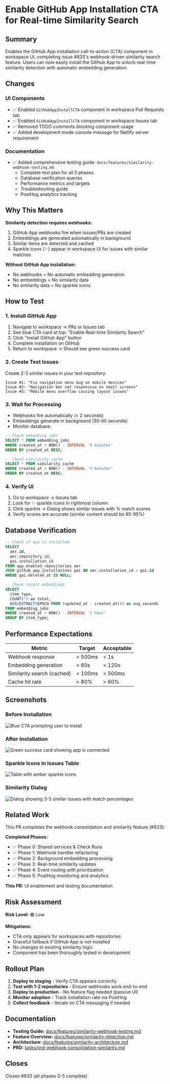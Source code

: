 # Enable GitHub App Installation CTA for Real-time Similarity Search

## Summary

Enables the GitHub App installation call-to-action (CTA) component in workspace UI, completing issue #833's webhook-driven similarity search feature. Users can now easily install the GitHub App to unlock real-time similarity detection with automatic embedding generation.

## Changes

### UI Components
- ✅ Enabled `GitHubAppInstallCTA` component in workspace Pull Requests tab
- ✅ Enabled `GitHubAppInstallCTA` component in workspace Issues tab
- ✅ Removed TODO comments blocking component usage
- ✅ Added development mode console message for Netlify server requirement

### Documentation
- ✅ Added comprehensive testing guide: `docs/features/similarity-webhook-testing.md`
  - Complete test plan for all 5 phases
  - Database verification queries
  - Performance metrics and targets
  - Troubleshooting guide
  - PostHog analytics tracking

## Why This Matters

**Similarity detection requires webhooks:**
1. GitHub App webhooks fire when issues/PRs are created
2. Embeddings are generated automatically in background
3. Similar items are detected and cached
4. Sparkle icons (✨) appear in workspace UI for issues with similar matches

**Without GitHub App installation:**
- No webhooks = No automatic embedding generation
- No embeddings = No similarity data
- No similarity data = No sparkle icons

## How to Test

### 1. Install GitHub App
1. Navigate to workspace → PRs or Issues tab
2. See blue CTA card at top: "Enable Real-time Similarity Search"
3. Click "Install GitHub App" button
4. Complete installation on GitHub
5. Return to workspace → Should see green success card

### 2. Create Test Issues
Create 2-3 similar issues in your test repository:
```
Issue #1: "Fix navigation menu bug on mobile devices"
Issue #2: "Navigation bar not responsive on small screens"
Issue #3: "Mobile menu overflow causing layout issues"
```

### 3. Wait for Processing
- Webhooks fire automatically (< 2 seconds)
- Embeddings generate in background (30-60 seconds)
- Monitor database:
```sql
-- Check embedding jobs
SELECT * FROM embedding_jobs
WHERE created_at > NOW() - INTERVAL '5 minutes'
ORDER BY created_at DESC;

-- Check similarity cache
SELECT * FROM similarity_cache
WHERE created_at > NOW() - INTERVAL '5 minutes'
ORDER BY created_at DESC;
```

### 4. Verify UI
1. Go to workspace → Issues tab
2. Look for ✨ sparkle icons in rightmost column
3. Click sparkle → Dialog shows similar issues with % match scores
4. Verify scores are accurate (similar content should be 85-95%)

## Database Verification

```sql
-- Check if app is installed
SELECT
  aer.id,
  aer.repository_id,
  gai.installation_id
FROM app_enabled_repositories aer
JOIN github_app_installations gai ON aer.installation_id = gai.id
WHERE gai.deleted_at IS NULL;

-- Check recent embeddings
SELECT
  item_type,
  COUNT(*) as total,
  AVG(EXTRACT(EPOCH FROM (updated_at - created_at))) as avg_seconds
FROM embedding_jobs
WHERE created_at > NOW() - INTERVAL '1 hour'
GROUP BY item_type;
```

## Performance Expectations

| Metric | Target | Acceptable |
|--------|--------|------------|
| Webhook response | < 500ms | < 1s |
| Embedding generation | < 60s | < 120s |
| Similarity search (cached) | < 100ms | < 500ms |
| Cache hit rate | > 80% | > 60% |

## Screenshots

### Before Installation
![Blue CTA prompting user to install](https://placeholder-for-screenshot.com/blue-cta.png)

### After Installation
![Green success card showing app is connected](https://placeholder-for-screenshot.com/green-success.png)

### Sparkle Icons in Issues Table
![Table with amber sparkle icons](https://placeholder-for-screenshot.com/sparkle-icons.png)

### Similarity Dialog
![Dialog showing 3-5 similar issues with match percentages](https://placeholder-for-screenshot.com/similarity-dialog.png)

## Related Work

This PR completes the webhook consolidation and similarity feature (#833):

**Completed Phases:**
- ✅ Phase 0: Shared services & Check Runs
- ✅ Phase 1: Webhook handler refactoring
- ✅ Phase 2: Background embedding processing
- ✅ Phase 3: Real-time similarity updates
- ✅ Phase 4: Event routing with prioritization
- ✅ Phase 5: PostHog monitoring and analytics

**This PR:** UI enablement and testing documentation

## Risk Assessment

**Risk Level:** 🟢 Low

**Mitigations:**
- CTA only appears for workspaces with repositories
- Graceful fallback if GitHub App is not installed
- No changes to existing similarity logic
- Component has been thoroughly tested in development

## Rollout Plan

1. **Deploy to staging** - Verify CTA appears correctly
2. **Test with 1-2 repositories** - Ensure webhooks work end-to-end
3. **Deploy to production** - No feature flag needed (passive UI)
4. **Monitor adoption** - Track installation rate via PostHog
5. **Collect feedback** - Iterate on CTA messaging if needed

## Documentation

- **Testing Guide:** [docs/features/similarity-webhook-testing.md](./docs/features/similarity-webhook-testing.md)
- **Feature Overview:** [docs/features/similarity-detection.md](./docs/features/similarity-detection.md)
- **Architecture:** [docs/features/similarity-architecture.md](./docs/features/similarity-architecture.md)
- **PRD:** [tasks/prd-webhook-consolidation-similarity.md](./tasks/prd-webhook-consolidation-similarity.md)

## Closes

Closes #833 (all phases 0-5 complete)
